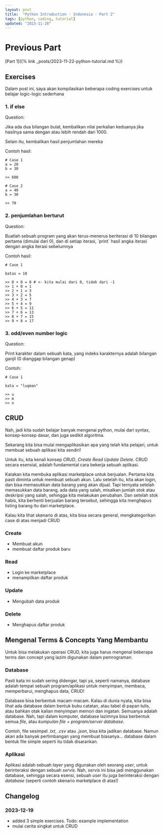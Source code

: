 ```yaml
---
layout: post
title:  "Python Introduction - Indonesia - Part 2"
tags: [python, coding, tutorial]
updated: "2023-11-28"
---
```

# Previous Part
[Part 1]({% link _posts/2023-11-22-python-tutorial.md %})

## Exercises
Dalam post ini, saya akan kompilasikan beberapa coding exercises untuk belajar logic-logic sederhana

### 1. if else

<p>Question: </p>
<p>Jika ada dua bilangan bulat, kembalikan nilai perkalian keduanya jika hasilnya sama dengan atau lebih rendah dari 1000.</p>
<p>Selain itu, kembalikan hasil penjumlahan mereka</p>

<p>Contoh hasil:</p>

```
# Case 1
a = 20
b = 30

>> 600
```

```
# Case 2
a = 40
b = 30

>> 70
```

### 2. penjumlahan berturut
<p>Question: </p>
<p>Buatlah sebuah program yang akan terus-menerus beriterasi di 10 bilangan pertama (dimulai dari 0), dan di setiap iterasi, `print` hasil angka iterasi dengan angka iterasi sebelumnya</p>

<p>Contoh hasil: </p>

```
# Case 1

batas = 10

>> 0 + 0 = 0 # <- kita mulai dari 0, tidak dari -1
>> 1 + 0 = 1
>> 2 + 1 = 3
>> 3 + 2 = 5
>> 4 + 3 = 7
>> 5 + 4 = 9
>> 6 + 5 = 11
>> 7 + 6 = 13
>> 8 + 7 = 15
>> 9 + 8 = 17
```

### 3. odd/even number logic

<p>Question: </p>
<p>Print karakter dalam sebuah kata, yang indeks karakternya adalah bilangan ganjil (0 dianggap bilangan genap)</p>

<p>Contoh: </p>

```
# Case 1

kata = "luqman"

>> u
>> m
>> n
```


## CRUD

Nah, jadi kita sudah belajar banyak mengenai python, mulai dari syntax, konsep-konsep dasar, dan juga sedikit algoritma.

Sekarang kita bisa mulai mengaplikasikan apa yang telah kita pelajari, untuk membuat sebuah aplikasi kita sendiri!

Untuk itu, kita kenali konsep *CRUD*, _Create Read Update Delete_. CRUD secara esensial, adalah fundamental cara bekerja sebuah aplikasi.

Katakan kita membuka aplikasi marketplace untuk berjualan. Pertama kita pasti diminta untuk membuat sebuah akun. Lalu setelah itu, kita akan login, dan bisa memasukkan data barang yang akan dijual. Tapi ternyata setelah memasukkan data barang, ada data yang salah, misalkan jumlah stok atau deskripsi yang salah, sehingga kita melakukan perubahan. Dan setelah stok habis, kita berhenti berjualan barang tersebut, sehingga kita menghapus listing barang itu dari marketplace.

Kalau kita lihat skenario di atas, kita bisa secara general, mengkategorikan case di atas menjadi CRUD

### Create
- Membuat akun
- membuat daftar produk baru
### Read
- Login ke marketplace
- menampilkan daftar produk
### Update
- Mengubah data produk
### Delete
- Menghapus daftar produk

## Mengenal Terms & Concepts Yang Membantu

Untuk bisa melakukan operasi CRUD, kita juga harus mengenal beberapa terms dan concept yang lazim digunakan dalam pemrograman.

### Database

Pasti kata ini sudah sering didengar, tapi ya, seperti namanya, database adalah tempat sebuah program/aplikasi untuk menyimpan, membaca, memperbarui, menghapus data, CRUD!

Database bisa berbentuk macam-macam. Kalau di dunia nyata, kita bisa lihat ada database dalam bentuk buku catatan, atau tabel di papan tulis, atau bahkan otak kalian menyimpan memori dan ingatan. Semuanya adalah database. Nah, tapi dalam komputer, database lazimnya bisa berbentuk semua _file_, atau _kumpulan file + program/server database_.

Contoh, file sesimpel _.txt_, _.csv_ atau _.json_, bisa kita jadikan database. Namun akan ada banyak pertimbangan yang membuat biasanya... database dalam bentuk file simple seperti itu tidak disarankan.

### Aplikasi

Aplikasi adalah sebuah _layer_ yang digunakan oleh seorang _user_, untuk berinteraksi dengan sebuah _servis_. Nah, _servis_ ini bisa jadi menggunakan database, sehingga secara esensi, sebuah _user_ itu juga berinteraksi dengan _database_ (seperti contoh skenario marketplace di atas!)

## Changelog
### 2023-12-19
- added 3 simple exercises. Todo: example implementation
- mulai cerita singkat untuk CRUD
